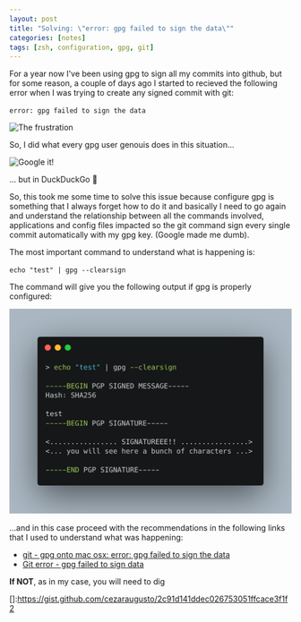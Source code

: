 ```yaml
---
layout: post
title: "Solving: \"error: gpg failed to sign the data\""
categories: [notes]
tags: [zsh, configuration, gpg, git]
---
```


For a year now I've been using gpg to sign all my commits into github, but for some reason, a couple of days ago I started to recieved the following error when I was trying to create any signed commit with git:

`error: gpg failed to sign the data`

![The frustration](https://media.giphy.com/media/PmRgaD2xj0KH2pPrVF/giphy.gif)

So, I did what every gpg user genouis does in this situation...

![Google it!](https://media.giphy.com/media/J1lngEUKg9wM6Hr3eL/giphy.gif)

... but in DuckDuckGo 👀

So, this took me some time to solve this issue because configure gpg is something that I always forget how to do it and basically I need to go again and understand the relationship between all the commands involved, applications and config files impacted so the git command sign every single commit automatically with my gpg key. (Google made me dumb).

The most important command to understand what is happening is:

`echo "test" | gpg --clearsign`

The command will give you the following output if gpg is properly configured:

![Command `echo "test" | gpg --clearsign output`](../assets/2022-04-27-solving-error-gpg-failed-to-sign-the-data/echo-test-gpg-sign.png)

...and in this case proceed with the recommendations in the following links that I used to understand what was happening:

- [git - gpg onto mac osx: error: gpg failed to sign the data]
- [Git error - gpg failed to sign data]

**If NOT**, as in my case, you will need to dig



[git - gpg onto mac osx: error: gpg failed to sign the data]: https://stackoverflow.com/questions/41502146/git-gpg-onto-mac-osx-error-gpg-failed-to-sign-the-data "StackOverflow"

[Git error - gpg failed to sign data]: https://stackoverflow.com/questions/41052538/git-error-gpg-failed-to-sign-data "StackOverflow"

[]:https://gist.github.com/cezaraugusto/2c91d141ddec026753051ffcace3f1f2